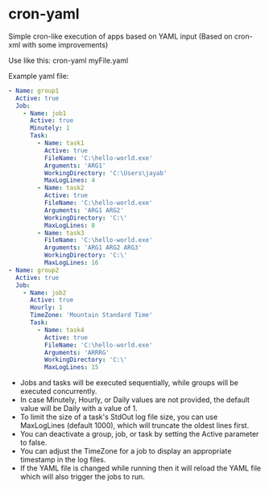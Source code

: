 # cron-yaml

Simple cron-like execution of apps based on YAML input (Based on cron-xml with some improvements)

Use like this: cron-yaml myFile.yaml

Example yaml file:
```yaml
- Name: group1
  Active: true
  Job:
    - Name: job1
      Active: true
      Minutely: 1
      Task:
        - Name: task1
          Active: true
          FileName: 'C:\hello-world.exe'
          Arguments: 'ARG1'
          WorkingDirectory: 'C:\Users\jayab'
          MaxLogLines: 4
        - Name: task2
          Active: true
          FileName: 'C:\hello-world.exe'
          Arguments: 'ARG1 ARG2'
          WorkingDirectory: 'C:\'
          MaxLogLines: 8
        - Name: task3
          FileName: 'C:\hello-world.exe'
          Arguments: 'ARG1 ARG2 ARG3'
          WorkingDirectory: 'C:\'
          MaxLogLines: 16
- Name: group2
  Active: true
  Job:
    - Name: job2
      Active: true
      Hourly: 1
      TimeZone: 'Mountain Standard Time'
      Task:
        - Name: task4
          Active: true
          FileName: 'C:\hello-world.exe'
          Arguments: 'ARRRG'
          WorkingDirectory: 'C:\'
          MaxLogLines: 15
```

- Jobs and tasks will be executed sequentially, while groups will be executed concurrently.
- In case Minutely, Hourly, or Daily values are not provided, the default value will be Daily with a value of 1.
- To limit the size of a task's StdOut log file size, you can use MaxLogLines (default 1000), which will truncate the oldest lines first.
- You can deactivate a group, job, or task by setting the Active parameter to false.
- You can adjust the TimeZone for a job to display an appropriate timestamp in the log files.
- If the YAML file is changed while running then it will reload the YAML file which will also trigger the jobs to run.






